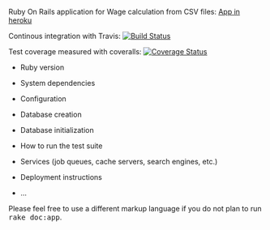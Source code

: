 
Ruby On Rails application for Wage calculation from CSV files: [App in heroku](https://csvwageapp.herokuapp.com/)

Continous integration with Travis: [![Build Status](https://travis-ci.org/FummiTaksi/salaryparser.svg?branch=master)](https://travis-ci.org/FummiTaksi/salaryparser)

Test coverage measured with coveralls: [![Coverage Status](https://coveralls.io/repos/github/FummiTaksi/salaryparser/badge.svg?branch=master)](https://coveralls.io/github/FummiTaksi/salaryparser?branch=master)

* Ruby version

* System dependencies

* Configuration

* Database creation

* Database initialization

* How to run the test suite

* Services (job queues, cache servers, search engines, etc.)

* Deployment instructions

* ...


Please feel free to use a different markup language if you do not plan to run
<tt>rake doc:app</tt>.
